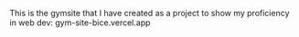 This is the gymsite that I have created as a project to show my proficiency in web dev: gym-site-bice.vercel.app
